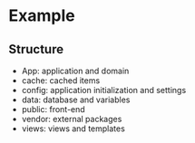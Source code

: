 # Example

## Structure
- App: application and domain
- cache: cached items
- config: application initialization and settings
- data: database and variables
- public: front-end
- vendor: external packages
- views: views and templates
